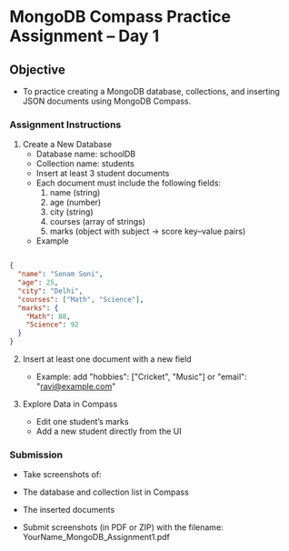 # MongoDB Compass Practice Assignment – Day 1

## Objective
- To practice creating a MongoDB database, collections, and inserting JSON documents using MongoDB Compass.

### Assignment Instructions

1. Create a New Database
    - Database name: schoolDB
    - Collection name: students
    - Insert at least 3 student documents
    - Each document must include the following fields:
        1. name (string)
        2. age (number)
        3. city (string)
        4. courses (array of strings)
        5. marks (object with subject → score key–value pairs)
    - Example
```json

{
  "name": "Sonam Soni",
  "age": 25,
  "city": "Delhi",
  "courses": ["Math", "Science"],
  "marks": {
    "Math": 88,
    "Science": 92
  }
}
```

2. Insert at least one document with a new field
    - Example: add "hobbies": ["Cricket", "Music"] or "email": "ravi@example.com"

3. Explore Data in Compass

    - Edit one student’s marks
    - Add a new student directly from the UI

### Submission

- Take screenshots of:
- The database and collection list in Compass
- The inserted documents

- Submit screenshots (in PDF or ZIP) with the filename: YourName_MongoDB_Assignment1.pdf